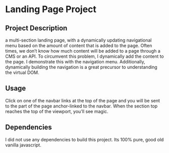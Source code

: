 # Landing Page Project

## Project Description

a multi-section landing page, with a dynamically updating navigational menu based on the amount of content that is added to the page. Often times, we don’t know how much content will be added to a page through a CMS or an API. To circumvent this problem, I dynamically add the content to the page. I demonstrate this with the navigation menu. Additionally, dynamically building the navigation is a great precursor to understanding the virtual DOM.

## Usage
Click on one of the navbar links at the top of the page and you will be sent to the part of the page anchor-linked to the navbar. When the section top reaches the top of the viewport, you'll see magic.

## Dependencies
I did not use any dependencies to build this project. Its 100% pure, good old vanilla javascript.
